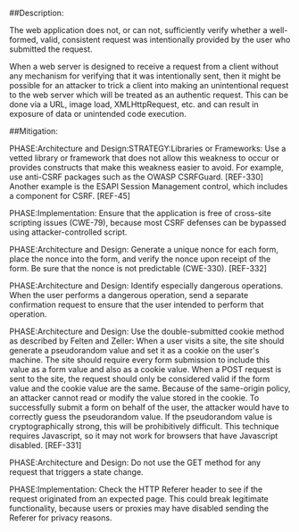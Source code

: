 ##Description:

The web application does not, or can not, sufficiently verify whether a well-formed, valid, consistent request was intentionally provided by the user who submitted the request.

When a web server is designed to receive a request from a client without any mechanism for verifying that it was intentionally sent, then it might be possible for an attacker to trick a client into making an unintentional request to the web server which will be treated as an authentic request. This can be done via a URL, image load, XMLHttpRequest, etc. and can result in exposure of data or unintended code execution.

##Mitigation:


PHASE:Architecture and Design:STRATEGY:Libraries or Frameworks:
Use a vetted library or framework that does not allow this weakness to occur or provides constructs that make this weakness easier to avoid. For example, use anti-CSRF packages such as the OWASP CSRFGuard. [REF-330] Another example is the ESAPI Session Management control, which includes a component for CSRF. [REF-45]

PHASE:Implementation:
Ensure that the application is free of cross-site scripting issues (CWE-79), because most CSRF defenses can be bypassed using attacker-controlled script.

PHASE:Architecture and Design:
Generate a unique nonce for each form, place the nonce into the form, and verify the nonce upon receipt of the form. Be sure that the nonce is not predictable (CWE-330). [REF-332]

PHASE:Architecture and Design:
Identify especially dangerous operations. When the user performs a dangerous operation, send a separate confirmation request to ensure that the user intended to perform that operation.

PHASE:Architecture and Design:
Use the double-submitted cookie method as described by Felten and Zeller: When a user visits a site, the site should generate a pseudorandom value and set it as a cookie on the user's machine. The site should require every form submission to include this value as a form value and also as a cookie value. When a POST request is sent to the site, the request should only be considered valid if the form value and the cookie value are the same. Because of the same-origin policy, an attacker cannot read or modify the value stored in the cookie. To successfully submit a form on behalf of the user, the attacker would have to correctly guess the pseudorandom value. If the pseudorandom value is cryptographically strong, this will be prohibitively difficult. This technique requires Javascript, so it may not work for browsers that have Javascript disabled. [REF-331]

PHASE:Architecture and Design:
Do not use the GET method for any request that triggers a state change.

PHASE:Implementation:
Check the HTTP Referer header to see if the request originated from an expected page. This could break legitimate functionality, because users or proxies may have disabled sending the Referer for privacy reasons.

